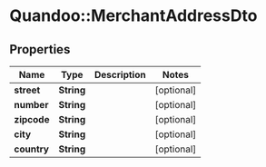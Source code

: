 # Quandoo::MerchantAddressDto

## Properties
Name | Type | Description | Notes
------------ | ------------- | ------------- | -------------
**street** | **String** |  | [optional] 
**number** | **String** |  | [optional] 
**zipcode** | **String** |  | [optional] 
**city** | **String** |  | [optional] 
**country** | **String** |  | [optional] 


